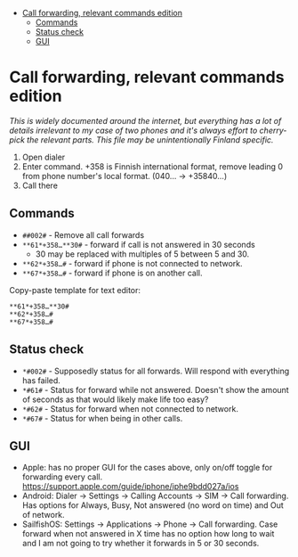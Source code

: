 <!-- START doctoc generated TOC please keep comment here to allow auto update -->
<!-- DON'T EDIT THIS SECTION, INSTEAD RE-RUN doctoc TO UPDATE -->

- [Call forwarding, relevant commands edition](#call-forwarding-relevant-commands-edition)
  - [Commands](#commands)
  - [Status check](#status-check)
  - [GUI](#gui)

<!-- END doctoc generated TOC please keep comment here to allow auto update -->

# Call forwarding, relevant commands edition

_This is widely documented around the internet, but everything has a lot
of details irrelevant to my case of two phones and it's always effort to
cherry-pick the relevant parts. This file may be unintentionally Finland
specific._

1. Open dialer
2. Enter command. +358 is Finnish international format, remove leading 0 from
   phone number's local format. (040… → +35840…)
3. Call there

## Commands

- `##002#` - Remove all call forwards
- `**61*+358…**30#` - forward if call is not answered in 30 seconds
  - 30 may be replaced with multiples of 5 between 5 and 30.
- `**62*+358…#` - forward if phone is not connected to network.
- `**67*+358…#` - forward if phone is on another call.

Copy-paste template for text editor:

```
**61*+358…**30#
**62*+358…#
**67*+358…#
```

## Status check

- `*#002#` - Supposedly status for all forwards. Will respond with everything
  has failed.
- `*#61#` - Status for forward while not answered. Doesn't show the amount
  of seconds as that would likely make life too easy?
- `*#62#` - Status for forward when not connected to network.
- `*#67#` - Status for when being in other calls.

## GUI

- Apple: has no proper GUI for the cases above, only on/off toggle for
  forwarding every call.
  https://support.apple.com/guide/iphone/iphe9bdd027a/ios
- Android: Dialer → Settings → Calling Accounts → SIM → Call forwarding.
  Has options for Always, Busy, Not answered (no word on time) and Out of
  network.
- SailfishOS: Settings → Applications → Phone → Call forwarding. Case forward when
  not answered in X time has no option how long to wait and I am not going to try
  whether it forwards in 5 or 30 seconds.
